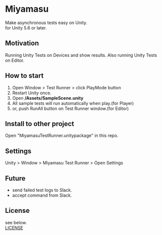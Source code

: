 # Miyamasu

Make asynchronous tests easy on Unity.  
for Unity 5.6 or later.


## Motivation
Running Unity Tests on Devices and show results.
Also running Unity Tests on Editor.


## How to start

1. Open Window > Test Runner > click PlayMode button
1. Restart Unity once.
1. Open **/Assets/SampleScene.unity**
1. All sample tests will run automatically when play.(for Player)
2. or, push RunAll button on Test Runner window.(for Editor)


## Install to other project
Open "MiyamasuTestRunner.unitypackage" in this repo.


## Settings
Unity > Window > Miyamasu Test Runner > Open Settings


## Future
* send failed test logs to Slack.
* accept command from Slack.


## License
see below.  
[LICENSE](./LICENSE)
